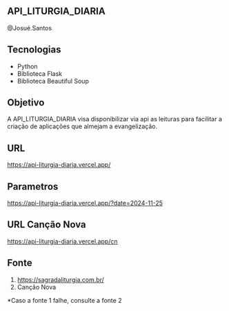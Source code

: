 ## API_LITURGIA_DIARIA

@Josué.Santos

## Tecnologias
- Python
- Biblioteca Flask
- Biblioteca Beautiful Soup

## Objetivo
A API_LITURGIA_DIARIA visa disponibilizar via api as leituras para facilitar a criação de aplicações que almejam a evangelização.

## URL
https://api-liturgia-diaria.vercel.app/

## Parametros
https://api-liturgia-diaria.vercel.app/?date=2024-11-25

## URL Canção Nova
https://api-liturgia-diaria.vercel.app/cn

## Fonte
1. https://sagradaliturgia.com.br/
2. Canção Nova

*Caso a fonte 1 falhe, consulte a fonte 2

